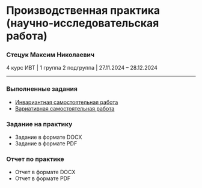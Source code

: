 # Производственная практика (научно-исследовательская работа) 

### Стецук Максим Николаевич

4 курс ИВТ | 1 группа 2 подгруппа | 27.11.2024 – 28.12.2024

---

### Выполненные задания
- [Инвариантная самостоятельная работа](https://github.com/XtulenchikX/practiceDec2024/blob/main/%D0%92%D1%8B%D0%BF%D0%BE%D0%BB%D0%BD%D0%B5%D0%BD%D0%BD%D1%8B%D0%B5%20%D0%B7%D0%B0%D0%B4%D0%B0%D0%BD%D0%B8%D1%8F/%D0%98%D0%A1%D0%A0_%D0%A2%D0%B5%D1%85%D0%BD%D0%B8%D1%87%D0%B5%D1%81%D0%BA%D0%BE%D0%B5_%D0%B7%D0%B0%D0%B4%D0%B0%D0%BD%D0%B8%D0%B5_%D0%A1%D1%82%D0%B5%D1%86%D1%83%D0%BA_1%D0%B3%D1%80.2%D0%BF.%D0%B3%D1%80..pdf)
- [Вариативная самостоятельная работа](https://github.com/XtulenchikX/practiceDec2024/blob/main/%D0%92%D1%8B%D0%BF%D0%BE%D0%BB%D0%BD%D0%B5%D0%BD%D0%BD%D1%8B%D0%B5%20%D0%B7%D0%B0%D0%B4%D0%B0%D0%BD%D0%B8%D1%8F/%D0%92%D0%A1%D0%A0_%D0%90%D0%BD%D0%B0%D0%BB%D0%B8%D0%B7_%D0%BF%D1%80%D0%BE%D0%B1%D0%BB%D0%B5%D0%BC%D1%8B_%D0%A1%D1%82%D0%B5%D1%86%D1%83%D0%BA_1%D0%B3%D1%80.2%D0%BF.%D0%B3%D1%80..pdf)

### Задание на практику
- Задание в формате DOCX
- Задание в формате PDF

### Отчет по практике
- Отчет в формате DOCX
- Отчет в формате PDF
